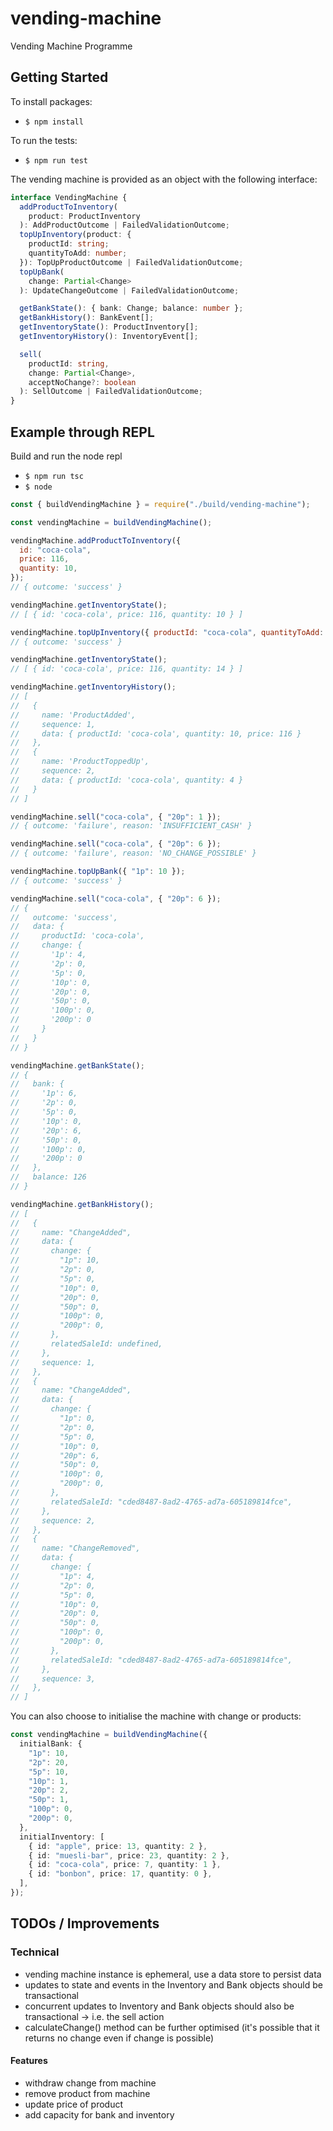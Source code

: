 # vending-machine

Vending Machine Programme

## Getting Started

To install packages:

- `$ npm install`

To run the tests:

- `$ npm run test`

The vending machine is provided as an object with the following interface:

```typescript
interface VendingMachine {
  addProductToInventory(
    product: ProductInventory
  ): AddProductOutcome | FailedValidationOutcome;
  topUpInventory(product: {
    productId: string;
    quantityToAdd: number;
  }): TopUpProductOutcome | FailedValidationOutcome;
  topUpBank(
    change: Partial<Change>
  ): UpdateChangeOutcome | FailedValidationOutcome;

  getBankState(): { bank: Change; balance: number };
  getBankHistory(): BankEvent[];
  getInventoryState(): ProductInventory[];
  getInventoryHistory(): InventoryEvent[];

  sell(
    productId: string,
    change: Partial<Change>,
    acceptNoChange?: boolean
  ): SellOutcome | FailedValidationOutcome;
}
```

## Example through REPL

Build and run the node repl

- `$ npm run tsc`
- `$ node`

```javascript
const { buildVendingMachine } = require("./build/vending-machine");

const vendingMachine = buildVendingMachine();

vendingMachine.addProductToInventory({
  id: "coca-cola",
  price: 116,
  quantity: 10,
});
// { outcome: 'success' }

vendingMachine.getInventoryState();
// [ { id: 'coca-cola', price: 116, quantity: 10 } ]

vendingMachine.topUpInventory({ productId: "coca-cola", quantityToAdd: 4 });
// { outcome: 'success' }

vendingMachine.getInventoryState();
// [ { id: 'coca-cola', price: 116, quantity: 14 } ]

vendingMachine.getInventoryHistory();
// [
//   {
//     name: 'ProductAdded',
//     sequence: 1,
//     data: { productId: 'coca-cola', quantity: 10, price: 116 }
//   },
//   {
//     name: 'ProductToppedUp',
//     sequence: 2,
//     data: { productId: 'coca-cola', quantity: 4 }
//   }
// ]

vendingMachine.sell("coca-cola", { "20p": 1 });
// { outcome: 'failure', reason: 'INSUFFICIENT_CASH' }

vendingMachine.sell("coca-cola", { "20p": 6 });
// { outcome: 'failure', reason: 'NO_CHANGE_POSSIBLE' }

vendingMachine.topUpBank({ "1p": 10 });
// { outcome: 'success' }

vendingMachine.sell("coca-cola", { "20p": 6 });
// {
//   outcome: 'success',
//   data: {
//     productId: 'coca-cola',
//     change: {
//       '1p': 4,
//       '2p': 0,
//       '5p': 0,
//       '10p': 0,
//       '20p': 0,
//       '50p': 0,
//       '100p': 0,
//       '200p': 0
//     }
//   }
// }

vendingMachine.getBankState();
// {
//   bank: {
//     '1p': 6,
//     '2p': 0,
//     '5p': 0,
//     '10p': 0,
//     '20p': 6,
//     '50p': 0,
//     '100p': 0,
//     '200p': 0
//   },
//   balance: 126
// }

vendingMachine.getBankHistory();
// [
//   {
//     name: "ChangeAdded",
//     data: {
//       change: {
//         "1p": 10,
//         "2p": 0,
//         "5p": 0,
//         "10p": 0,
//         "20p": 0,
//         "50p": 0,
//         "100p": 0,
//         "200p": 0,
//       },
//       relatedSaleId: undefined,
//     },
//     sequence: 1,
//   },
//   {
//     name: "ChangeAdded",
//     data: {
//       change: {
//         "1p": 0,
//         "2p": 0,
//         "5p": 0,
//         "10p": 0,
//         "20p": 6,
//         "50p": 0,
//         "100p": 0,
//         "200p": 0,
//       },
//       relatedSaleId: "cded8487-8ad2-4765-ad7a-605189814fce",
//     },
//     sequence: 2,
//   },
//   {
//     name: "ChangeRemoved",
//     data: {
//       change: {
//         "1p": 4,
//         "2p": 0,
//         "5p": 0,
//         "10p": 0,
//         "20p": 0,
//         "50p": 0,
//         "100p": 0,
//         "200p": 0,
//       },
//       relatedSaleId: "cded8487-8ad2-4765-ad7a-605189814fce",
//     },
//     sequence: 3,
//   },
// ]
```

You can also choose to initialise the machine with change or products:

```typescript
const vendingMachine = buildVendingMachine({
  initialBank: {
    "1p": 10,
    "2p": 20,
    "5p": 10,
    "10p": 1,
    "20p": 2,
    "50p": 1,
    "100p": 0,
    "200p": 0,
  },
  initialInventory: [
    { id: "apple", price: 13, quantity: 2 },
    { id: "muesli-bar", price: 23, quantity: 2 },
    { id: "coca-cola", price: 7, quantity: 1 },
    { id: "bonbon", price: 17, quantity: 0 },
  ],
});
```

## TODOs / Improvements

### Technical

- vending machine instance is ephemeral, use a data store to persist data
- updates to state and events in the Inventory and Bank objects should be transactional
- concurrent updates to Inventory and Bank objects should also be transactional -> i.e. the sell action
- calculateChange() method can be further optimised (it's possible that it returns no change even if change is possible)

#### Features

- withdraw change from machine
- remove product from machine
- update price of product
- add capacity for bank and inventory
